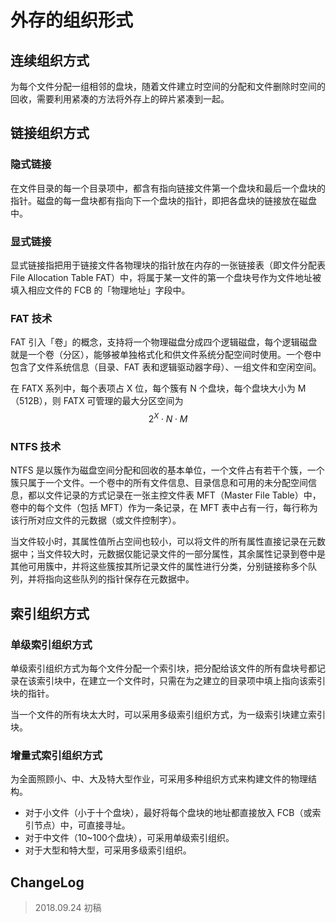 # 外存的组织形式

## 连续组织方式

为每个文件分配一组相邻的盘块，随着文件建立时空间的分配和文件删除时空间的回收，需要利用紧凑的方法将外存上的碎片紧凑到一起。

## 链接组织方式

### 隐式链接

在文件目录的每一个目录项中，都含有指向链接文件第一个盘块和最后一个盘块的指针。磁盘的每一盘块都有指向下一个盘块的指针，即把各盘块的链接放在磁盘中。

### 显式链接

显式链接指把用于链接文件各物理块的指针放在内存的一张链接表（即文件分配表 File Allocation Table FAT）中，将属于某一文件的第一个盘块号作为文件地址被填入相应文件的 FCB 的「物理地址」字段中。

### FAT 技术

FAT 引入「卷」的概念，支持将一个物理磁盘分成四个逻辑磁盘，每个逻辑磁盘就是一个卷（分区），能够被单独格式化和供文件系统分配空间时使用。一个卷中包含了文件系统信息（目录、FAT 表和逻辑驱动器字母）、一组文件和空闲空间。

在 FATX 系列中，每个表项占 X 位，每个簇有 N 个盘块，每个盘块大小为 M（512B），则 FATX 可管理的最大分区空间为 $$2^X \cdot N \cdot M$$  

### NTFS 技术

NTFS 是以簇作为磁盘空间分配和回收的基本单位，一个文件占有若干个簇，一个簇只属于一个文件。一个卷中的所有文件信息、目录信息和可用的未分配空间信息，都以文件记录的方式记录在一张主控文件表 MFT（Master File Table）中，卷中的每个文件（包括 MFT）作为一条记录，在 MFT 表中占有一行，每行称为该行所对应文件的元数据（或文件控制字）。

当文件较小时，其属性值所占空间也较小，可以将文件的所有属性直接记录在元数据中；当文件较大时，元数据仅能记录文件的一部分属性，其余属性记录到卷中是其他可用簇中，并将这些簇按其所记录文件的属性进行分类，分别链接称多个队列，并将指向这些队列的指针保存在元数据中。

## 索引组织方式

### 单级索引组织方式

单级索引组织方式为每个文件分配一个索引块，把分配给该文件的所有盘块号都记录在该索引块中，在建立一个文件时，只需在为之建立的目录项中填上指向该索引块的指针。

当一个文件的所有块太大时，可以采用多级索引组织方式，为一级索引块建立索引块。

### 增量式索引组织方式

为全面照顾小、中、大及特大型作业，可采用多种组织方式来构建文件的物理结构。

- 对于小文件（小于十个盘块），最好将每个盘块的地址都直接放入 FCB（或索引节点）中，可直接寻址。
- 对于中文件（10~100个盘块），可采用单级索引组织。
- 对于大型和特大型，可采用多级索引组织。

## ChangeLog

> 2018.09.24 初稿

